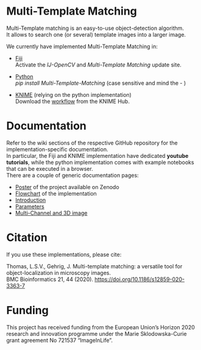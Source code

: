 # Multi-Template Matching
Multi-Template matching is an easy-to-use object-detection algorithm.  
It allows to search one (or several) template images into a larger image.

We currently have implemented Multi-Template Matching in:

- [Fiji](https://github.com/multi-template-matching/MultiTemplateMatching-Fiji)  
Activate the _IJ-OpenCV_ and _Multi-Template Matching_ update site.  

- [Python](https://github.com/multi-template-matching/MultiTemplateMatching-Python)  
_pip install Multi-Template-Matching_ (case sensitive and mind the - )

- [KNIME](https://github.com/multi-template-matching/MultiTemplateMatching-KNIME) (relying on the python implementation)  
Download the [workflow](https://hub.knime.com/l.thomas/spaces/Public/latest/Multi-Template%20Matching) from the KNIME Hub.

# Documentation
Refer to the wiki sections of the respective GitHub repository for the implementation-specific documentation.  
In particular, the Fiji and KNIME implementation have dedicated __youtube tutorials__, while the python implementation comes with example notebooks that can be executed in a browser.  
There are a couple of generic documentation pages:
- [Poster](http://doi.org/10.5281/zenodo.3698982) of the project available on Zenodo
- [Flowchart](https://multi-template-matching.github.io/Multi-Template-Matching/doc/Flowchart) of the implementation
- [Introduction](https://multi-template-matching.github.io/Multi-Template-Matching/doc/explanations)
- [Parameters](https://multi-template-matching.github.io/Multi-Template-Matching/doc/parameters)
- [Multi-Channel and 3D image](https://multi-template-matching.github.io/Multi-Template-Matching/doc/multichannel)


# Citation
If you use these implementations, please cite:
  
Thomas, L.S.V., Gehrig, J. Multi-template matching: a versatile tool for object-localization in microscopy images.   
BMC Bioinformatics 21, 44 (2020). https://doi.org/10.1186/s12859-020-3363-7

# Funding
This project has received funding from the European Union’s Horizon 2020 research and innovation programme under the Marie Sklodowska-Curie grant agreement No 721537 “ImageInLife”.
